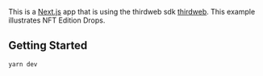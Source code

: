 This is a [Next.js](https://nextjs.org/) app that is using the thirdweb sdk [thirdweb](https://docs.thirdweb.com/typescript). This example illustrates NFT Edition Drops.

## Getting Started

```bash
yarn dev
```
